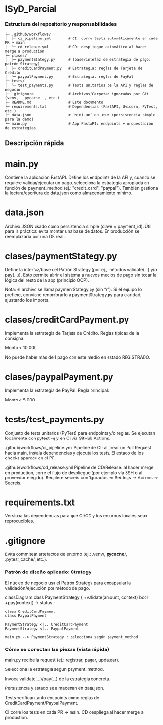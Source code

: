 # ISyD_Parcial

### Estructura del repositorio y responsabilidades

```
├─ .github/workflows/
│  ├─ ci_pipeline.yml        # CI: corre tests automáticamente en cada PR → main
│  └─ cd_release.yml         # CD: despliegue automático al hacer merge a production
├─ clases/
│  ├─ paymentStategy.py      # (base/intefaz de estrategia de pago: patrón Strategy)
│  ├─ creditCardPayment.py   # Estrategia: reglas de Tarjeta de Crédito
│  └─ paypalPayment.py       # Estrategia: reglas de PayPal
├─ tests/
│  └─ test_payments.py       # Tests unitarios de la API y reglas de negocio
├─ .gitignore                # Archivos/Carpetas ignoradas por Git (venv, __pycache__, etc.)
├─ README.md                 # Este documento
├─ requirements.txt          # Dependencias (FastAPI, Uvicorn, PyTest, etc.)
├─ data.json                 # “Mini-DB” en JSON (persistencia simple para la demo)
└─ main.py                   # App FastAPI: endpoints + orquestación de estrategias
```

## Descripción rápida

# main.py
Contiene la aplicación FastAPI. Define los endpoints de la API y, cuando se requiere validar/ejecutar un pago, selecciona la estrategia apropiada en función de payment_method (ej.: "credit_card", "paypal"). También gestiona la lectura/escritura de data.json como almacenamiento mínimo.

# data.json
Archivo JSON usado como persistencia simple (clave = payment_id). Útil para la práctica: evita montar una base de datos. En producción se reemplazaría por una DB real.

# clases/paymentStategy.py
Define la interfaz/base del Patrón Strategy (por ej., métodos validate(...) y/o pay(...)). Esto permite abrir el sistema a nuevos medios de pago sin tocar la lógica del resto de la app (principio OCP).

Nota: el archivo se llama paymentStategy.py (sin “r”). Si el equipo lo prefiere, conviene renombrarlo a paymentStrategy.py para claridad, ajustando los imports.

# clases/creditCardPayment.py
Implementa la estrategia de Tarjeta de Crédito. Reglas típicas de la consigna:

Monto < 10.000.

No puede haber más de 1 pago con este medio en estado REGISTRADO.

# clases/paypalPayment.py
Implementa la estrategia de PayPal. Regla principal:

Monto < 5.000.

# tests/test_payments.py
Conjunto de tests unitarios (PyTest) para endpoints y/o reglas. Se ejecutan localmente con pytest -q y en CI vía GitHub Actions.

.github/workflows/ci_pipeline.yml
Pipeline de CI: al crear un Pull Request hacia main, instala dependencias y ejecuta los tests. El estado de los checks aparece en el PR.

.github/workflows/cd_release.yml
Pipeline de CD/Release: al hacer merge en production, corre el flujo de despliegue (por ejemplo vía SSH o al proveedor elegido). Requiere secrets configurados en Settings → Actions → Secrets.

# requirements.txt
Versiona las dependencias para que CI/CD y los entornos locales sean reproducibles.

# .gitignore
Evita commitear artefactos de entorno (ej.: .venv/, __pycache__/, .pytest_cache/, etc.).

### Patrón de diseño aplicado: Strategy

El núcleo de negocio usa el Patrón Strategy para encapsular la validación/ejecución por método de pago.

classDiagram
    class PaymentStrategy {
      +validate(amount, context) bool
      +pay(context) -> status
    }

    class CreditCardPayment
    class PaypalPayment

    PaymentStrategy <|.. CreditCardPayment
    PaymentStrategy <|.. PaypalPayment

    main.py --> PaymentStrategy : selecciona según payment_method

### Cómo se conectan las piezas (vista rápida)

main.py recibe la request (ej.: registrar, pagar, updatear).

Selecciona la estrategia según payment_method.

Invoca validate(...)/pay(...) de la estrategia concreta.

Persistencia y estado se almacenan en data.json.

Tests verifican tanto endpoints como reglas de CreditCardPayment/PaypalPayment.

CI corre los tests en cada PR → main.
CD despliega al hacer merge a production.

